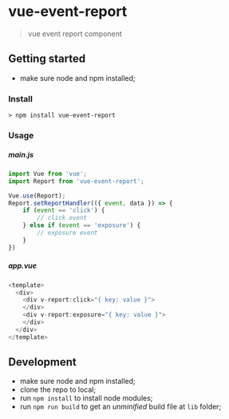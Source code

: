 # vue-event-report
> vue event report component


## Getting started
* make sure node and npm installed;

### Install
```
> npm install vue-event-report
```

### Usage
##### main.js
```javascript
import Vue from 'vue';
import Report from 'vue-event-report';

Vue.use(Report);
Report.setReportHandler(({ event, data }) => {
    if (event == 'click') {
        // click event
    } else if (event == 'exposure') {
        // exposure event
    }
})
```
##### app.vue
```javascript
<template>
  <div>
    <div v-report:click="{ key: value }">
    </div>
    <div v-report:exposure="{ key: value }">
    </div>
  </div>
</template>
```

## Development
* make sure node and npm installed;
* clone the repo to local;
* run `npm install` to install node modules;
* run `npm run build` to get an *unminified* build file at `lib` folder;